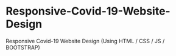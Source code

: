 # Responsive-Covid-19-Website-Design
Responsive Covid-19 Website Design (Using HTML / CSS / JS / BOOTSTRAP) 
